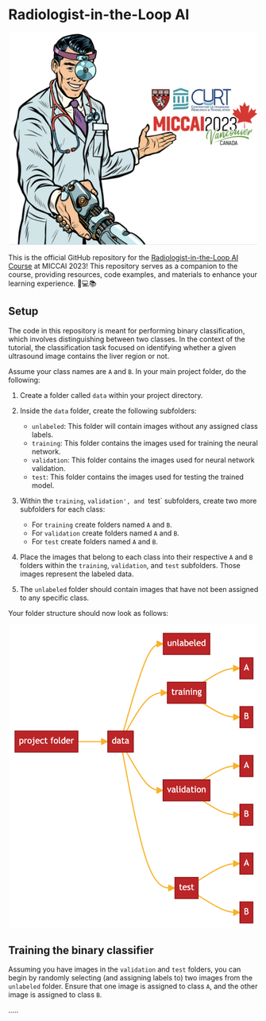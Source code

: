 # Radiologist-in-the-Loop AI 

<div align="center">
  <img src="https://github.com/abderhasan/radiologist_in_the_loop_ai/raw/main/imgs/radiologist_in_the_loop_cover.png" alt="Radiologist-in-the-Loop AI" width="500"/>
</div>

This is the official GitHub repository for the [Radiologist-in-the-Loop AI Course](https://radiologistintheloop.ai/) at MICCAI 2023! This repository serves as a companion to the course, providing resources, code examples, and materials to enhance your learning experience. 🧠💻📚

## Setup

The code in this repository is meant for performing binary classification, which involves distinguishing between two classes. In the context of the tutorial, the classification task focused on identifying whether a given ultrasound image contains the liver region or not. 

Assume your class names are `A` and `B`. In your main project folder, do the following:

1. Create a folder called `data` within your project directory.

2. Inside the `data` folder, create the following subfolders:
   - `unlabeled`: This folder will contain images without any assigned class labels.
   - `training`: This folder contains the images used for training the neural network.
   - `validation`: This folder contains the images used for neural network validation.
   - `test`: This folder contains the images used for testing the trained model.

3. Within the `training`, `validation', and `test` subfolders, create two more subfolders for each class:
   - For `training` create folders named `A` and `B`.
   - For `validation` create folders named `A` and `B`.
   - For `test` create folders named `A` and `B`.

4. Place the images that belong to each class into their respective `A` and `B` folders within the `training`, `validation`, and `test` subfolders. Those images represent the labeled data.

5. The `unlabeled` folder should contain images that have not been assigned to any specific class.

Your folder structure should now look as follows:

<div align="center">
  <img src="https://github.com/abderhasan/radiologist_in_the_loop_ai/blob/main/imgs/project_folder.png" alt="project_folder_structure" width="500"/>
</div>

## Training the binary classifier

Assuming you have images in the `validation` and `test` folders, you can begin by randomly selecting (and assigning labels to) two images from the `unlabeled` folder. Ensure that one image is assigned to class `A`, and the other image is assigned to class `B`.

.....
